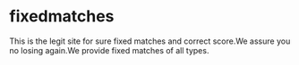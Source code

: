 # fixedmatches
This is the legit site for  sure fixed matches and correct score.We assure you no losing again.We provide fixed matches of all types.
